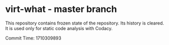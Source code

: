 # virt-what - master branch

This repository contains frozen state of the repository.
Its history is cleared. It is used only for static code
analysis with Codacy.

Commit Time: 1710309893